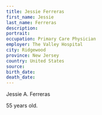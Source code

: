 ```yaml
---
title: Jessie Ferreras
first_name: Jessie
last_name: Ferreras
description: 
portrait: 
occupation: Primary Care Physician
employer: The Valley Hospital
city: Ridgewood
province: New Jersey
country: United States
source: 
birth_date: 
death_date: 
---
```


Jessie A. Ferreras

55 years old.